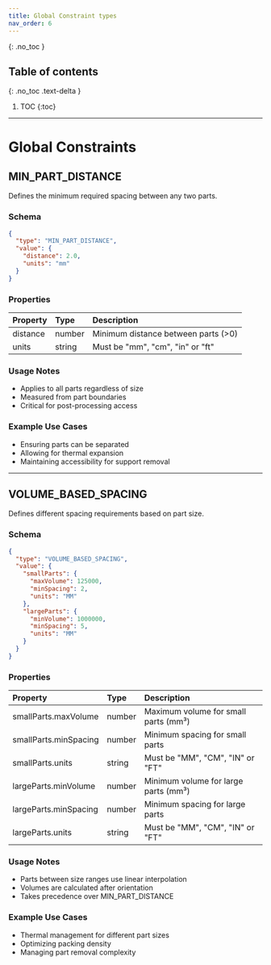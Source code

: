 ```yaml
---
title: Global Constraint types
nav_order: 6
---
```


{: .no_toc }

## Table of contents
{: .no_toc .text-delta }

1. TOC
{:toc}

---

# Global Constraints

## MIN_PART_DISTANCE

Defines the minimum required spacing between any two parts.

### Schema
```json
{
  "type": "MIN_PART_DISTANCE",
  "value": {
    "distance": 2.0,
    "units": "mm"
  }
}
```

### Properties

| Property | Type | Description |
|:---------|:-----|:------------|
| distance | number | Minimum distance between parts (>0) |
| units | string | Must be "mm", "cm", "in" or "ft" |

### Usage Notes
- Applies to all parts regardless of size
- Measured from part boundaries
- Critical for post-processing access

### Example Use Cases
- Ensuring parts can be separated
- Allowing for thermal expansion
- Maintaining accessibility for support removal

---

## VOLUME_BASED_SPACING

Defines different spacing requirements based on part size.

### Schema
```json
{
  "type": "VOLUME_BASED_SPACING",
  "value": {
    "smallParts": {
      "maxVolume": 125000,
      "minSpacing": 2,
      "units": "MM"
    },
    "largeParts": {
      "minVolume": 1000000,
      "minSpacing": 5,
      "units": "MM"
    }
  }
}
```

### Properties

| Property | Type | Description |
|:---------|:-----|:------------|
| smallParts.maxVolume | number | Maximum volume for small parts (mm³) |
| smallParts.minSpacing | number | Minimum spacing for small parts |
| smallParts.units | string | Must be "MM", "CM", "IN" or "FT" |
| largeParts.minVolume | number | Minimum volume for large parts (mm³) |
| largeParts.minSpacing | number | Minimum spacing for large parts |
| largeParts.units | string | Must be "MM", "CM", "IN" or "FT" |

### Usage Notes
- Parts between size ranges use linear interpolation
- Volumes are calculated after orientation
- Takes precedence over MIN_PART_DISTANCE

### Example Use Cases
- Thermal management for different part sizes
- Optimizing packing density
- Managing part removal complexity